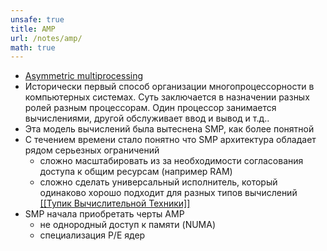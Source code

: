 ```yaml
---
unsafe: true
title: AMP
url: /notes/amp/
math: true
---
```

<p></p>
<ul>
<li><a href="https://en.wikipedia.org/wiki/Asymmetric_multiprocessing">Asymmetric multiprocessing</a></li>
<li>Исторически первый способ организации многопроцессорности в компьютерных системах. Суть заключается в назначении разных ролей разным процессорам. Один процессор занимается вычислениями, другой обслуживает ввод и вывод и т.д..</li>
<li>Эта модель вычислений была вытеснена SMP, как более понятной</li>
<li>
С течением времени стало понятно что SMP архитектура обладает рядом серьезных ограничений<ul>
<li>сложно масштабировать из за необходимости согласования доступа к общим ресурсам (например RAM)</li>
<li>сложно сделать универсальный исполнитель, который одинаково хорошо подходит для разных типов вычислений <a href='/notes/тупик-вычислительной-техники'>[[Тупик Вычислительной Техники]]</a></li>
</ul>
</li>
<li>
SMP начала приобретать черты AMP<ul>
<li>не однородный доступ к памяти (NUMA)</li>
<li>специализация P/E ядер</li>
</ul>
</li>
</ul>
